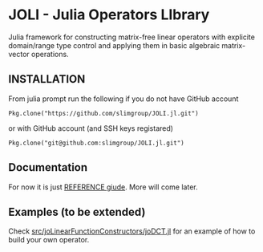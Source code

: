 # JOLI - Julia Operators LIbrary

Julia framework for constructing matrix-free linear operators
with explicite domain/range type control
and applying them in basic algebraic matrix-vector operations.

## INSTALLATION

From julia prompt run the following if you do not have GitHub account

    Pkg.clone("https://github.com/slimgroup/JOLI.jl.git")

or with GitHub account (and SSH keys registared)

    Pkg.clone("git@github.com:slimgroup/JOLI.jl.git")

## Documentation

For now it is just [REFERENCE giude](REFERENCE.md). More will come later.

## Examples (to be extended)

Check [src/joLinearFunctionConstructors/joDCT.jl](src/joLinearFunctionConstructors/joDCT.jl) for an example of how to build your own operator.

